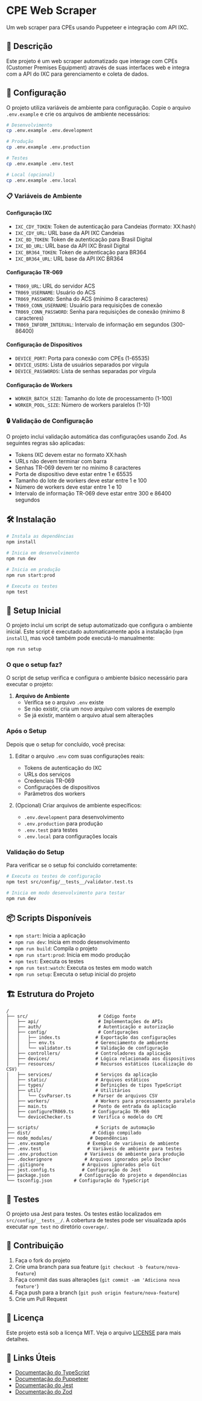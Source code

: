 # CPE Web Scraper

Um web scraper para CPEs usando Puppeteer e integração com API IXC.

## 📝 Descrição

Este projeto é um web scraper automatizado que interage com CPEs (Customer Premises Equipment) através de suas interfaces web e integra com a API do IXC para gerenciamento e coleta de dados.

## 🚀 Configuração

O projeto utiliza variáveis de ambiente para configuração. Copie o arquivo `.env.example` e crie os arquivos de ambiente necessários:

```bash
# Desenvolvimento
cp .env.example .env.development

# Produção
cp .env.example .env.production

# Testes
cp .env.example .env.test

# Local (opcional)
cp .env.example .env.local
```

### 📋 Variáveis de Ambiente

#### Configuração IXC
- `IXC_CDY_TOKEN`: Token de autenticação para Candeias (formato: XX:hash)
- `IXC_CDY_URL`: URL base da API IXC Candeias
- `IXC_BD_TOKEN`: Token de autenticação para Brasil Digital
- `IXC_BD_URL`: URL base da API IXC Brasil Digital
- `IXC_BR364_TOKEN`: Token de autenticação para BR364
- `IXC_BR364_URL`: URL base da API IXC BR364

#### Configuração TR-069
- `TR069_URL`: URL do servidor ACS
- `TR069_USERNAME`: Usuário do ACS
- `TR069_PASSWORD`: Senha do ACS (mínimo 8 caracteres)
- `TR069_CONN_USERNAME`: Usuário para requisições de conexão
- `TR069_CONN_PASSWORD`: Senha para requisições de conexão (mínimo 8 caracteres)
- `TR069_INFORM_INTERVAL`: Intervalo de informação em segundos (300-86400)

#### Configuração de Dispositivos
- `DEVICE_PORT`: Porta para conexão com CPEs (1-65535)
- `DEVICE_USERS`: Lista de usuários separados por vírgula
- `DEVICE_PASSWORDS`: Lista de senhas separadas por vírgula

#### Configuração de Workers
- `WORKER_BATCH_SIZE`: Tamanho do lote de processamento (1-100)
- `WORKER_POOL_SIZE`: Número de workers paralelos (1-10)

### 🔒 Validação de Configuração

O projeto inclui validação automática das configurações usando Zod. As seguintes regras são aplicadas:

- Tokens IXC devem estar no formato XX:hash
- URLs não devem terminar com barra
- Senhas TR-069 devem ter no mínimo 8 caracteres
- Porta de dispositivo deve estar entre 1 e 65535
- Tamanho do lote de workers deve estar entre 1 e 100
- Número de workers deve estar entre 1 e 10
- Intervalo de informação TR-069 deve estar entre 300 e 86400 segundos

## 🛠️ Instalação

```bash
# Instala as dependências
npm install

# Inicia em desenvolvimento
npm run dev

# Inicia em produção
npm run start:prod

# Executa os testes
npm test
```

## 🔧 Setup Inicial

O projeto inclui um script de setup automatizado que configura o ambiente inicial. Este script é executado automaticamente após a instalação (`npm install`), mas você também pode executá-lo manualmente:

```bash
npm run setup
```

### O que o setup faz?

O script de setup verifica e configura o ambiente básico necessário para executar o projeto:

1. **Arquivo de Ambiente**
   - Verifica se o arquivo `.env` existe
   - Se não existir, cria um novo arquivo com valores de exemplo
   - Se já existir, mantém o arquivo atual sem alterações

### Após o Setup

Depois que o setup for concluído, você precisa:

1. Editar o arquivo `.env` com suas configurações reais:
   - Tokens de autenticação do IXC
   - URLs dos serviços
   - Credenciais TR-069
   - Configurações de dispositivos
   - Parâmetros dos workers

2. (Opcional) Criar arquivos de ambiente específicos:
   - `.env.development` para desenvolvimento
   - `.env.production` para produção
   - `.env.test` para testes
   - `.env.local` para configurações locais

### Validação do Setup

Para verificar se o setup foi concluído corretamente:

```bash
# Executa os testes de configuração
npm test src/config/__tests__/validator.test.ts

# Inicia em modo desenvolvimento para testar
npm run dev
```

## 📦 Scripts Disponíveis

- `npm start`: Inicia a aplicação
- `npm run dev`: Inicia em modo desenvolvimento
- `npm run build`: Compila o projeto
- `npm run start:prod`: Inicia em modo produção
- `npm test`: Executa os testes
- `npm run test:watch`: Executa os testes em modo watch
- `npm run setup`: Executa o setup inicial do projeto

## 🏗️ Estrutura do Projeto

```
/
├── src/                          # Código fonte
│   ├── api/                      # Implementações de APIs
│   ├── auth/                     # Autenticação e autorização
│   ├── config/                   # Configurações
│   │   ├── index.ts             # Exportação das configurações
│   │   ├── env.ts               # Gerenciamento de ambiente
│   │   └── validator.ts         # Validação de configuração
│   ├── controllers/             # Controladores da aplicação
│   ├── devices/                 # Lógica relacionada aos dispositivos
│   ├── resources/               # Recursos estáticos (Localização do CSV)
│   ├── services/                # Serviços da aplicação
│   ├── static/                  # Arquivos estáticos
│   ├── types/                   # Definições de tipos TypeScript
│   ├── util/                    # Utilitários
│   │   └── CsvParser.ts        # Parser de arquivos CSV
│   ├── workers/                 # Workers para processamento paralelo
│   ├── main.ts                 # Ponto de entrada da aplicação
│   ├── configureTR069.ts       # Configuração TR-069
│   └── deviceChecker.ts        # Verifica o modelo do CPE
│ 
├── scripts/                     # Scripts de automação
├── dist/                       # Código compilado
├── node_modules/              # Dependências
├── .env.example              # Exemplo de variáveis de ambiente
├── .env.test                 # Variáveis de ambiente para testes
├── .env.production          # Variáveis de ambiente para produção
├── .dockerignore            # Arquivos ignorados pelo Docker
├── .gitignore              # Arquivos ignorados pelo Git
├── jest.config.ts          # Configuração do Jest
├── package.json           # Configuração do projeto e dependências
└── tsconfig.json        # Configuração do TypeScript
```

## 🧪 Testes

O projeto usa Jest para testes. Os testes estão localizados em `src/config/__tests__/`.
A cobertura de testes pode ser visualizada após executar `npm test` no diretório `coverage/`.

## 🤝 Contribuição

1. Faça o fork do projeto
2. Crie uma branch para sua feature (`git checkout -b feature/nova-feature`)
3. Faça commit das suas alterações (`git commit -am 'Adiciona nova feature'`)
4. Faça push para a branch (`git push origin feature/nova-feature`)
5. Crie um Pull Request

## 📄 Licença

Este projeto está sob a licença MIT. Veja o arquivo [LICENSE](LICENSE) para mais detalhes.

## 🔗 Links Úteis

- [Documentação do TypeScript](https://www.typescriptlang.org/docs/)
- [Documentação do Puppeteer](https://pptr.dev/)
- [Documentação do Jest](https://jestjs.io/docs/getting-started)
- [Documentação do Zod](https://zod.dev/)
